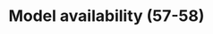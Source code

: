 ---
layout: home
title: Model availability (57-58)
parent: Open Science (Item 53-58)
nav_order: 3
has_children: true
---